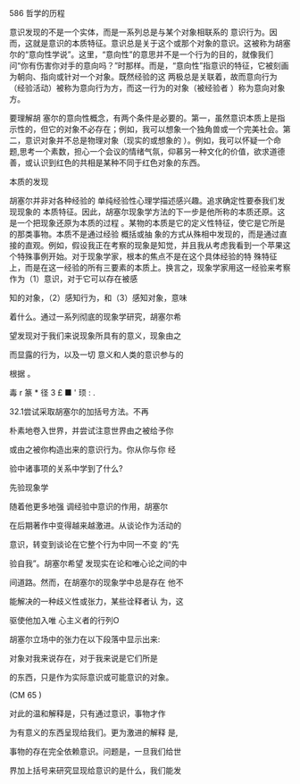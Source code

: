 586 哲学的历程

意识发现的不是一个实体，而是一系列总是与某个对象相联系的 意识行为。因而，这就是意识的本质特征。意识总是关于这个或那个对象的意识。这被称为胡塞尔的“意向性学说”。这里，“意向性”的意思并不是一个行为的目的，就像我们问“你有伤害你对手的意向吗？”时那样。而是，“意向性”指意识的特征，它被刻画为朝向、指向或针对一个对象。既然经验的这 两极总是关联着，故而意向行为（经验活动）被称为意向行为方，而这一行为的对象（被经验者 ）称为意向对象方。

要理解胡 塞尔的意向性概念，有两个条件是必要的。第一，虽然意识本质上是指示性的，但它的对象不必存在；例如，我可以想象一个独角兽或一个完美社会。第二，意识对象并不总是物理对象（现实的或想象的 ）。例如，我可以怀疑一个命题,思考一个素数，担心一个会议的情绪气氛，仰慕另一种文化的价值，欲求道德善，或认识到红色的共相是某种不同于红色对象的东西。

本质的发现

胡塞尔并非对各种经验的 单纯经验性心理学描述感兴趣。追求确定性要泰我们发现现象的 本质特征。因此，胡塞尔现象学方法的下一步是他所称的本质还原。这是一个把现象还原为本质的过程 。某物的本质是它的定义性特征，使它是它所是 的那类事物。本质不是通过经验 概括或抽 象的方式从殊相中发现的，而是通过直接的直观。例如，假设我正在考察的现象是知觉，并且我从考虑我看到一个苹果这个特殊事例开始。对于现象学家，根本的焦点不是在这个具体经验的特 殊特征上，而是在这一经验的所有三要素的本质上。换言之，现象学家用这一经验来考察作为（1）意识，对于它可以存在被感

知的对象，（2）感知行为，和（3）感知对象，意味

着什么。通过一系列彻底的现象学研究，胡塞尔希

望发现对于我们来说现象所具有的意义，现象由之

而显露的行为，以及一切 意义和人类的意识参与的

根据 。

毒 r  篆 * 径 3 £ ■ ' 顼 : .

32.1尝试采取胡塞尔的加括号方法。不再

朴素地卷入世界，并尝试注意世界由之被给予你

或由之被你构造出来的意识行为。你从你与你 经

验中诸事项的关系中学到了什么?

先验现象学

随着他更多地强 调经验中意识的作用，胡塞尔

在后期著作中变得越来越激进。从谈论作为活动的

意识，转变到谈论在它整个行为中同一不变 的“先

验自我”。胡塞尔希望 发现实在论和唯心论之间的中

间道路。然而，在胡塞尔的现象学中总是存在 他不

能解决的一种歧义性或张力，某些诠释者认 为，这

驱使他加入唯 心主义者的行列O

胡塞尔立场中的张力在以下段落中显示出来:

对象对我来说存在，对于我来说是它们所是

的东西，只是作为实际意识或可能意识的对象。

(CM 65 )

对此的温和解释是，只有通过意识，事物才作

为有意义的东西呈现给我们。更为激进的解释 是,

事物的存在完全依赖意识。问题是，一旦我们给世

界加上括号来研究显现给意识的是什么，我们能发

